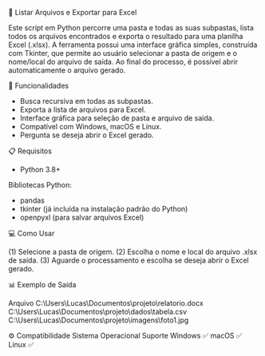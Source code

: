 📂 Listar Arquivos e Exportar para Excel

Este script em Python percorre uma pasta e todas as suas subpastas, lista todos os arquivos encontrados e exporta o resultado para uma planilha Excel (.xlsx).
A ferramenta possui uma interface gráfica simples, construída com Tkinter, que permite ao usuário selecionar a pasta de origem e o nome/local do arquivo de saída.
Ao final do processo, é possível abrir automaticamente o arquivo gerado.

🚀 Funcionalidades
- Busca recursiva em todas as subpastas.
- Exporta a lista de arquivos para Excel.
- Interface gráfica para seleção de pasta e arquivo de saída.
- Compatível com Windows, macOS e Linux.
- Pergunta se deseja abrir o Excel gerado.

📋 Requisitos
- Python 3.8+

Bibliotecas Python:
- pandas
- tkinter (já incluída na instalação padrão do Python)
- openpyxl (para salvar arquivos Excel)

💻 Como Usar

(1) Selecione a pasta de origem.
(2) Escolha o nome e local do arquivo .xlsx de saída.
(3) Aguarde o processamento e escolha se deseja abrir o Excel gerado.

📊 Exemplo de Saída

Arquivo
C:\Users\Lucas\Documentos\projeto\relatorio.docx
C:\Users\Lucas\Documentos\projeto\dados\tabela.csv
C:\Users\Lucas\Documentos\projeto\imagens\foto1.jpg

⚙️ Compatibilidade
Sistema Operacional	Suporte
Windows	✅
macOS	✅
Linux	✅
